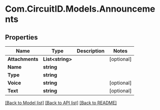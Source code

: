 
# Com.CircuitID.Models.Announcements

## Properties

Name | Type | Description | Notes
------------ | ------------- | ------------- | -------------
**Attachments** | **List&lt;string&gt;** |  | [optional] 
**Name** | **string** |  | 
**Type** | **string** |  | 
**Voice** | **string** |  | [optional] 
**Text** | **string** |  | [optional] 

[[Back to Model list]](../README.md#documentation-for-models)
[[Back to API list]](../README.md#documentation-for-api-endpoints)
[[Back to README]](../README.md)

